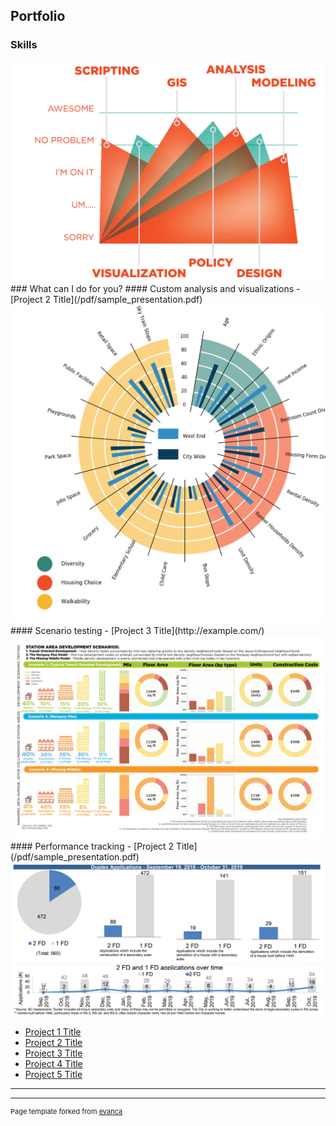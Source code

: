 ## Portfolio
### Skills
<img src="images/MarkHart_Skills.png?raw=true"/>
### What can I do for you?
#### Custom analysis and visualizations - [Project 2 Title](/pdf/sample_presentation.pdf)
<img src="images/MarkHart_CompleteCommunities.png?raw=true"/>
#### Scenario testing - [Project 3 Title](http://example.com/)
<img src="images/MarkHart_ScenarioTesting.png?raw=true"/>
#### Performance tracking - [Project 2 Title](/pdf/sample_presentation.pdf)
<img src="images/MarkHart_PerformanceTracking.png?raw=true"/>

- [Project 1 Title](http://example.com/)
- [Project 2 Title](http://example.com/)
- [Project 3 Title](http://example.com/)
- [Project 4 Title](http://example.com/)
- [Project 5 Title](http://example.com/)

---




---
<p style="font-size:11px">Page template forked from <a href="https://github.com/evanca/quick-portfolio">evanca</a></p>
<!-- Remove above link if you don't want to attibute -->

